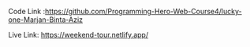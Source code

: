 Code Link :https://github.com/Programming-Hero-Web-Course4/lucky-one-Marjan-Binta-Aziz

Live Link: https://weekend-tour.netlify.app/